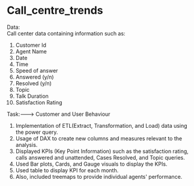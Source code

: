 # Call_centre_trends <br /> 
Data:<br /> 
Call center data containing information such as: <br /> 
1. Customer Id <br /> 
2. Agent Name <br /> 
3. Date <br /> 
4. Time <br /> 
5. Speed of answer <br /> 
6. Answered (y/n) <br /> 
7. Resolved (y/n) <br /> 
8. Topic <br />
9. Talk Duration  <br />
10. Satisfaction Rating  <br />

Task:---> Customer and User Behaviour <br /> 
1. Implementation of ETL(Extract, Transformation, and Load) data using the power query.  <br /> 
2. Usage of DAX to create new columns and measures relevant to the analysis. <br /> 
3. Displayed KPIs (Key Point Information) such as the satisfaction rating, calls answered and unattended, Cases Resolved, and Topic queries. <br /> 
4. Used Bar plots, Cards, and Gauge visuals to display the KPIs. <br />
5. Used table to display KPI for each month.
6. Also, included treemaps to provide individual agents' performance. <br /> 
   



